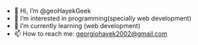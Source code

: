 - 👋 Hi, I’m @geoHayekGeek
- 👀 I’m interested in programming(specially web development)
- 🌱 I’m currently learning (web development)
- 📫 How to reach me: georgiohayek2002@gmail.com

